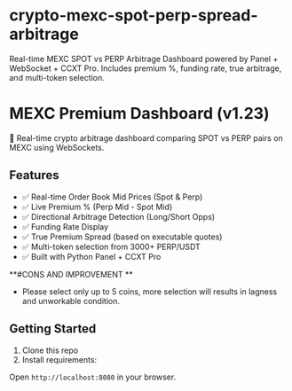 # crypto-mexc-spot-perp-spread-arbitrage
Real-time MEXC SPOT vs PERP Arbitrage Dashboard powered by Panel + WebSocket + CCXT Pro. Includes premium %, funding rate, true arbitrage, and multi-token selection.

# MEXC Premium Dashboard (v1.23)

🚀 Real-time crypto arbitrage dashboard comparing SPOT vs PERP pairs on MEXC using WebSockets.

## Features

- ✅ Real-time Order Book Mid Prices (Spot & Perp)
- ✅ Live Premium % (Perp Mid - Spot Mid)
- ✅ Directional Arbitrage Detection (Long/Short Opps)
- ✅ Funding Rate Display
- ✅ True Premium Spread (based on executable quotes)
- ✅ Multi-token selection from 3000+ PERP/USDT
- ✅ Built with Python Panel + CCXT Pro

**#CONS AND IMPROVEMENT **
- Please select only up to 5 coins, more selection will results in lagness and unworkable condition. 

## Getting Started

1. Clone this repo
2. Install requirements:

Open `http://localhost:8080` in your browser.










